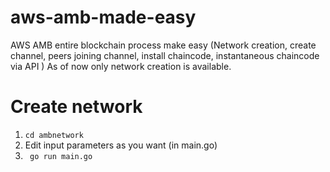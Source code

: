 # aws-amb-made-easy
AWS AMB entire blockchain process make easy (Network creation, create channel, peers joining channel, install chaincode, instantaneous chaincode via API )
As of now only network creation is available.

# Create network
1. ```cd ambnetwork```
2. Edit input parameters as you want (in main.go)
3. ``` go run main.go```
